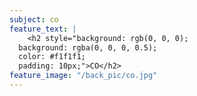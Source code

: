 ```yaml
---
subject: co
feature_text: |
    <h2 style="background: rgb(0, 0, 0);
  background: rgba(0, 0, 0, 0.5);
  color: #f1f1f1;
  padding: 10px;">CO</h2>
feature_image: "/back_pic/co.jpg"
---
```

